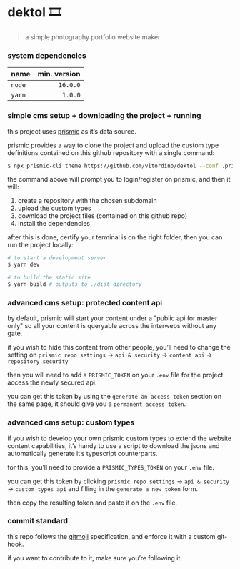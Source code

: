 # dektol 🎞

> a simple photography portfolio website maker

### system dependencies

| name   | min. version |
| :----- | -----------: |
| `node` |     `16.0.0` |
| `yarn` |      `1.0.0` |

### simple cms setup + downloading the project + running

this project uses [prismic](https://prismic.io) as it’s data source.

prismic provides a way to clone the project and upload the custom type definitions contained on this github repository with a single command:

```bash
$ npx prismic-cli theme https://github.com/vitordino/dektol --conf .prismic.json
```

the command above will prompt you to login/register on prismic, and then it will:

1. create a repository with the chosen subdomain
2. upload the custom types
3. download the project files (contained on this github repo)
4. install the dependencies

after this is done, certify your terminal is on the right folder, then you can run the project locally:

```bash
# to start a development server
$ yarn dev

# to build the static site
$ yarn build # outputs to ./dist directory
```

### advanced cms setup: protected content api

by default, prismic will start your content under a "public api for master only" so all your content is queryable across the interwebs without any gate.

if you wish to hide this content from other people, you’ll need to change the setting on `prismic repo settings` → `api & security` → `content api` → `repository security`

then you will need to add a `PRISMIC_TOKEN` on your `.env` file for the project access the newly secured api.

you can get this token by using the `generate an access token` section on the same page, it should give you a `permanent access token`.

### advanced cms setup: custom types

if you wish to develop your own prismic custom types to extend the website content capabilities, it’s handy to use a script to download the jsons and automatically generate it’s typescript counterparts.

for this, you’ll need to provide a `PRISMIC_TYPES_TOKEN` on your `.env` file.

you can get this token by clicking `prismic repo settings` → `api & security` → `custom types api` and filling in the `generate a new token` form.

then copy the resulting token and paste it on the `.env` file.

### commit standard

this repo follows the [gitmoji](https://gitmoji.carloscuesta.me/) specification, and enforce it with a custom git-hook.

if you want to contribute to it, make sure you’re following it.
